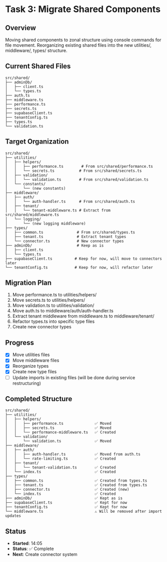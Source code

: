 # Task 3: Migrate Shared Components

## Overview

Moving shared components to zonal structure using console commands for file movement. Reorganizing existing shared files into the new utilities/, middleware/, types/ structure.

## Current Shared Files

```
src/shared/
├── adminDb/
│   ├── client.ts
│   └── types.ts
├── auth.ts
├── middleware.ts
├── performance.ts
├── secrets.ts
├── supabaseClient.ts
├── tenantConfig.ts
├── types.ts
└── validation.ts
```

## Target Organization

```
src/shared/
├── utilities/
│   ├── helpers/
│   │   ├── performance.ts        # From src/shared/performance.ts
│   │   └── secrets.ts           # From src/shared/secrets.ts
│   ├── validation/
│   │   └── validation.ts        # From src/shared/validation.ts
│   └── constants/
│       └── (new constants)
├── middleware/
│   ├── auth/
│   │   └── auth-handler.ts      # From src/shared/auth.ts
│   ├── tenant/
│   │   └── tenant-middleware.ts # Extract from src/shared/middleware.ts
│   └── logging/
│       └── (new logging middleware)
├── types/
│   ├── common.ts               # From src/shared/types.ts
│   ├── tenant.ts               # Extract tenant types
│   └── connector.ts            # New connector types
├── adminDb/                    # Keep as is
│   ├── client.ts
│   └── types.ts
├── supabaseClient.ts          # Keep for now, will move to connectors later
└── tenantConfig.ts            # Keep for now, will refactor later
```

## Migration Plan

1. Move performance.ts to utilities/helpers/
2. Move secrets.ts to utilities/helpers/
3. Move validation.ts to utilities/validation/
4. Move auth.ts to middleware/auth/auth-handler.ts
5. Extract tenant middleware from middleware.ts to middleware/tenant/
6. Refactor types.ts into specific type files
7. Create new connector types

## Progress

- [x] Move utilities files
- [x] Move middleware files
- [x] Reorganize types
- [x] Create new type files
- [ ] Update imports in existing files (will be done during service restructuring)

## Completed Structure

```
src/shared/
├── utilities/
│   ├── helpers/
│   │   ├── performance.ts              ✅ Moved
│   │   ├── secrets.ts                  ✅ Moved
│   │   └── performance-middleware.ts   ✅ Created
│   └── validation/
│       └── validation.ts               ✅ Moved
├── middleware/
│   ├── auth/
│   │   ├── auth-handler.ts             ✅ Moved from auth.ts
│   │   └── rate-limiting.ts            ✅ Created
│   ├── tenant/
│   │   └── tenant-validation.ts        ✅ Created
│   └── index.ts                        ✅ Created
├── types/
│   ├── common.ts                       ✅ Created from types.ts
│   ├── tenant.ts                       ✅ Created from types.ts
│   ├── connector.ts                    ✅ Created (new)
│   └── index.ts                        ✅ Created
├── adminDb/                            ✅ Kept as is
├── supabaseClient.ts                   ✅ Kept for now
├── tenantConfig.ts                     ✅ Kept for now
└── middleware.ts                       ⚠️ Will be removed after import updates
```

## Status

- **Started**: 14:05
- **Status**: ✅ Complete
- **Next**: Create connector system
